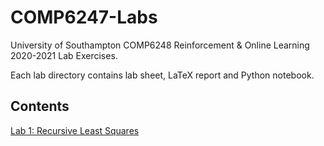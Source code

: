 # COMP6247-Labs

University of Southampton COMP6248 Reinforcement & Online Learning 2020-2021 Lab Exercises.

Each lab directory contains lab sheet, LaTeX report and Python notebook.

## Contents

[Lab 1: Recursive Least Squares](lab_1)
